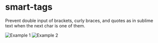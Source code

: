 # smart-tags

Prevent double input of brackets, curly braces, and quotes as in sublime text when the next char is one of them.

![Example 1](https://cloud.githubusercontent.com/assets/1085976/6180121/d675bfcc-b374-11e4-90fe-5e6522d5c20c.gif)
![Example 2](https://cloud.githubusercontent.com/assets/1085976/6180206/02ce619a-b376-11e4-9841-a562c4c2eb9e.gif)
